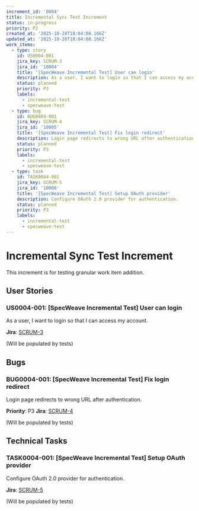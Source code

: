 ```yaml
---
increment_id: '0004'
title: Incremental Sync Test Increment
status: in-progress
priority: P2
created_at: '2025-10-28T18:04:08.166Z'
updated_at: '2025-10-28T18:04:08.166Z'
work_items:
  - type: story
    id: US0004-001
    jira_key: SCRUM-3
    jira_id: '10004'
    title: '[SpecWeave Incremental Test] User can login'
    description: As a user, I want to login so that I can access my account.
    status: planned
    priority: P3
    labels:
      - incremental-test
      - specweave-test
  - type: bug
    id: BUG0004-001
    jira_key: SCRUM-4
    jira_id: '10005'
    title: '[SpecWeave Incremental Test] Fix login redirect'
    description: Login page redirects to wrong URL after authentication.
    status: planned
    priority: P3
    labels:
      - incremental-test
      - specweave-test
  - type: task
    id: TASK0004-001
    jira_key: SCRUM-5
    jira_id: '10006'
    title: '[SpecWeave Incremental Test] Setup OAuth provider'
    description: Configure OAuth 2.0 provider for authentication.
    status: planned
    priority: P3
    labels:
      - incremental-test
      - specweave-test
---
```





# Incremental Sync Test Increment

This increment is for testing granular work item addition.

## User Stories

### US0004-001: [SpecWeave Incremental Test] User can login

As a user, I want to login so that I can access my account.

**Jira**: [SCRUM-3](https://antonabyzov.atlassian.net/browse/SCRUM-3)

(Will be populated by tests)

## Bugs

### BUG0004-001: [SpecWeave Incremental Test] Fix login redirect

Login page redirects to wrong URL after authentication.

**Priority**: P3
**Jira**: [SCRUM-4](https://antonabyzov.atlassian.net/browse/SCRUM-4)

(Will be populated by tests)

## Technical Tasks

### TASK0004-001: [SpecWeave Incremental Test] Setup OAuth provider

Configure OAuth 2.0 provider for authentication.

**Jira**: [SCRUM-5](https://antonabyzov.atlassian.net/browse/SCRUM-5)

(Will be populated by tests)
